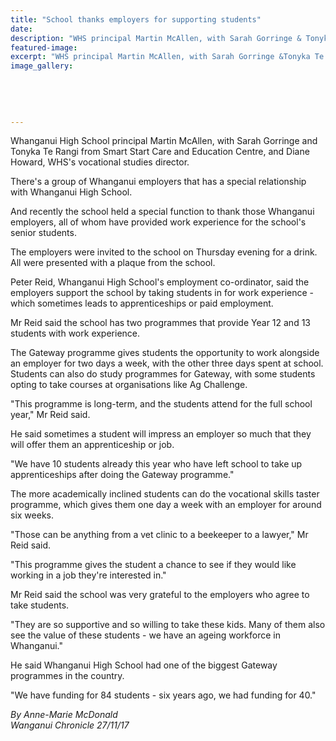 ```yaml
---
title: "School thanks employers for supporting students"
date: 
description: "WHS principal Martin McAllen, with Sarah Gorringe & Tonyka Te Rangi from Smart Start Care & Education Centre, & Diane Howard, WHS's vocational studies..."
featured-image: 
excerpt: "WHS principal Martin McAllen, with Sarah Gorringe &Tonyka Te Rangi from Smart Start Care & Education Centre, & Diane Howard, WHS's vocational studies director."
image_gallery:
    
    
    
    
    
---
```


<p><span>Whanganui High School principal Martin McAllen, with Sarah Gorringe and Tonyka Te Rangi from Smart Start Care and Education Centre, and Diane Howard, WHS's vocational studies director.</span></p>
<p class="element element-paragraph">There's a group of Whanganui employers that has a special relationship with Whanganui High School.</p>
<p class="element element-paragraph">And recently the school held a special function to thank those Whanganui employers, all of whom have provided work experience for the school's senior students.</p>
<p class="element element-paragraph">The employers were invited to the school on Thursday evening for a drink. All were presented with a plaque from the school.</p>
<p class="element element-paragraph">Peter Reid, Whanganui High School's employment co-ordinator, said the employers support the school by taking students in for work experience - which sometimes leads to apprenticeships or paid employment.</p>
<p class="element element-paragraph">Mr Reid said the school has two programmes that provide Year 12 and 13 students with work experience.</p>
<p class="element element-paragraph">The Gateway programme gives students the opportunity to work alongside an employer for two days a week, with the other three days spent at school. Students can also do study programmes for Gateway, with some students opting to take courses at organisations like Ag Challenge.</p>
<p class="element element-paragraph">"This programme is long-term, and the students attend for the full school year," Mr Reid said.</p>
<p class="element element-paragraph">He said sometimes a student will impress an employer so much that they will offer them an apprenticeship or job.</p>
<p class="element element-paragraph">"We have 10 students already this year who have left school to take up apprenticeships after doing the Gateway programme."</p>
<p class="element element-paragraph">The more academically inclined students can do the vocational skills taster programme, which gives them one day a week with an employer for around six weeks.</p>
<p class="element element-paragraph">"Those can be anything from a vet clinic to a beekeeper to a lawyer," Mr Reid said.</p>
<p class="element element-paragraph">"This programme gives the student a chance to see if they would like working in a job they're interested in."</p>
<p class="element element-paragraph">Mr Reid said the school was very grateful to the employers who agree to take students.</p>
<p class="element element-paragraph">"They are so supportive and so willing to take these kids. Many of them also see the value of these students - we have an ageing workforce in Whanganui."</p>
<p class="element element-paragraph">He said Whanganui High School had one of the biggest Gateway programmes in the country.</p>
<p class="element element-paragraph">"We have funding for 84 students - six years ago, we had funding for 40."</p>
<p class="element element-paragraph"><em>By Anne-Marie McDonald<br />Wanganui Chronicle 27/11/17</em></p>

